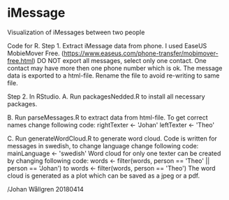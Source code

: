 # iMessage
Visualization of iMessages between two people

Code for R.
Step 1.
Extract iMessage data from phone. 
I used EaseUS MobieMover Free. (https://www.easeus.com/phone-transfer/mobimover-free.html)
DO NOT export all messages, select only one contact. One contact may have more then one phone number which is ok.
The message data is exported to a html-file.
Rename the file to avoid re-writing to same file.


Step 2.
In RStudio.
A. Run packagesNedded.R to install all necessary packages.

B. Run parseMessages.R to extract data from html-file.
To get correct names change following code:
rightTexter <- 'Johan'
leftTexter <- 'Theo'

C. Run generateWordCloud.R to generate word cloud. 
Code is written for messages in swedish, to change language change following code:
mainLanguage <- 'swedish'
Word cloud for only one texter can be created by changing following code:
words <- filter(words, person == 'Theo' || person == 'Johan') 
to
words <- filter(words, person == 'Theo')
The word cloud is generated as a plot which can be saved as a jpeg or a pdf.

/Johan Wållgren 20180414

